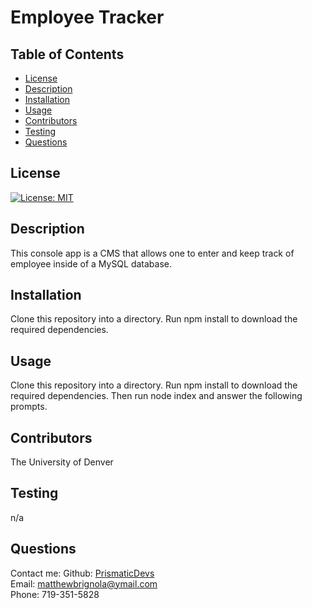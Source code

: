 
# Employee Tracker 
    
## Table of Contents
* [License](#license)
* [Description](#description)
* [Installation](#installation)
* [Usage](#instructions)
* [Contributors](#contributors)
* [Testing](#testing)
* [Questions](#questions)
## License
[![License: MIT](https://img.shields.io/badge/License-MIT-yellow.svg)](https://opensource.org/licenses/MIT)
## Description
This console app is a CMS that allows one to enter and keep track of employee inside of a MySQL database.
## Installation
Clone this repository into a directory. Run npm install to download the required dependencies.

## Usage
Clone this repository into a directory. Run npm install to download the required dependencies. Then run node index and answer the following prompts. 

## Contributors
The University of Denver
## Testing
n/a
## Questions
Contact me:
Github: [PrismaticDevs](https://github.com/PrismaticDevs) <br>
Email: matthewbrignola@ymail.com <br>
Phone: 719-351-5828 <br>
    
